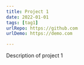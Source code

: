 ```yaml
---
title: Project 1
date: 2022-01-01
tags: [tag1]
urlRepo: https://github.com
urlDemo: https://demo.com

---
```

Description of project 1